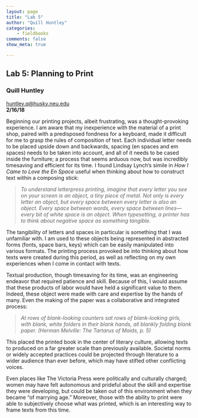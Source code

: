 ```yaml
---
layout: page  
title: "Lab 5"  
author: "Quill Huntley"  
categories:  
    - fieldbooks
comments: false  
show_meta: true

---
```

 
## Lab 5: Planning to Print
### Quill Huntley

<huntley.q@husky.neu.edu>  
**2/16/18**  

Beginning our printing projects, albeit frustrating, was a thought-provoking experience. I am aware that my inexperience with the material of a print shop, paired with a predisposed fondness for a keyboard, made it difficult for me to grasp the rules of composition of text. Each individual letter needs to be placed upside down and backwards, spacing (en spaces and em spaces) needs to be taken into account, and all of it needs to be cased inside the furniture; a process that seems arduous now, but was incredibly timesaving and efficient for its time. I found Lindsay Lynch’s simile in *How I Came to Love the En Space* useful when thinking about how to construct text within a composing stick:>*To understand letterpress printing, imagine that every letter you see on your screen is an object, a tiny piece of metal. Not only is every letter an object, but every space between every letter is also an object. Every space between words, every space between lines—every bit of white space is an object. When typesetting, a printer has to think about negative space as something tangible.*The tangibility of letters and spaces in particular is something that I was unfamiliar with. I am used to these objects being represented in abstracted forms (fonts, space bars, keys) which can be easily manipulated into various formats. The printing process provoked be into thinking about how texts were created during this period, as well as reflecting on my own experiences when I come in contact with texts. Textual production, though timesaving for its time, was an engineering endeavor that required patience and skill. Because of this, I would assume that these products of labor would have held a significant value to them. Indeed, these object were made with care and expertise by the hands of many. Even the making of the paper was a collaborative and integrated process:>*At rows of blank-looking counters sat rows of blank-looking girls, with blank, white folders in their blank hands, all blankly folding blank paper. (Herman Melville: The Tartarus of Maids, p. 5)*This placed the printed book in the center of literary culture, allowing texts to produced on a far greater scale than previously available. Societal norms or widely accepted practices could be projected through literature to a wider audience than ever before, which may have stifled other conflicting voices. Even places like The Victoria Press were politically and culturally charged; women may have felt autonomous and prideful about the skill and expertise they were developing, but could be taken out of this environment when they became “of marrying age.” Moreover, those with the ability to print were able to subjectively choose what was printed, which is an interesting way to frame texts from this time.